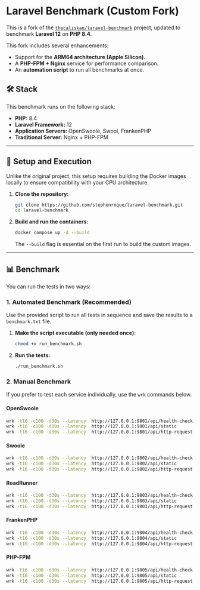 # Laravel Benchmark (Custom Fork)

This is a fork of the [`thecaliskan/laravel-benchmark`](https://github.com/thecaliskan/laravel-benchmark) project, updated to benchmark **Laravel 12** on **PHP 8.4**.

This fork includes several enhancements:
* Support for the **ARM64 architecture (Apple Silicon)**.
* A **PHP-FPM + Nginx** service for performance comparison.
* An **automation script** to run all benchmarks at once.

## 🛠️ Stack

This benchmark runs on the following stack:

* **PHP:** 8.4
* **Laravel Framework:** 12
* **Application Servers:** OpenSwoole, Swool, FrankenPHP
* **Traditional Server:** Nginx + PHP-FPM

---

## 🚀 Setup and Execution

Unlike the original project, this setup requires building the Docker images locally to ensure compatibility with your CPU architecture.

1.  **Clone the repository:**
    ```bash
    git clone https://github.com/stephenroque/laravel-benchmark.git
    cd laravel-benchmark
    ```

2.  **Build and run the containers:**
    ```bash
    docker compose up -d --build
    ```
    The `--build` flag is essential on the first run to build the custom images.

---

## 📊 Benchmark

You can run the tests in two ways:

### 1. Automated Benchmark (Recommended)

Use the provided script to run all tests in sequence and save the results to a `benchmark.txt` file.

1.  **Make the script executable (only needed once):**
    ```bash
    chmod +x run_benchmark.sh
    ```

2.  **Run the tests:**
    ```bash
    ./run_benchmark.sh
    ```

### 2. Manual Benchmark

If you prefer to test each service individually, use the `wrk` commands below.

#### OpenSwoole

```bash
wrk -t16 -c100 -d30s --latency  http://127.0.0.1:9801/api/health-check
wrk -t16 -c100 -d30s --latency  http://127.0.0.1:9801/api/static
wrk -t16 -c100 -d30s --latency  http://127.0.0.1:9801/api/http-request
```

#### Swoole

```bash
wrk -t16 -c100 -d30s --latency  http://127.0.0.1:9802/api/health-check
wrk -t16 -c100 -d30s --latency  http://127.0.0.1:9802/api/static
wrk -t16 -c100 -d30s --latency  http://127.0.0.1:9802/api/http-request
```

#### RoadRunner

```bash
wrk -t16 -c100 -d30s --latency  http://127.0.0.1:9803/api/health-check
wrk -t16 -c100 -d30s --latency  http://127.0.0.1:9803/api/static
wrk -t16 -c100 -d30s --latency  http://127.0.0.1:9803/api/http-request
```

#### FrankenPHP

```bash
wrk -t16 -c100 -d30s --latency  http://127.0.0.1:9804/api/health-check
wrk -t16 -c100 -d30s --latency  http://127.0.0.1:9804/api/static
wrk -t16 -c100 -d30s --latency  http://127.0.0.1:9804/api/http-request
```

#### PHP-FPM

```bash
wrk -t16 -c100 -d30s --latency  http://127.0.0.1:9805/api/health-check
wrk -t16 -c100 -d30s --latency  http://127.0.0.1:9805/api/static
wrk -t16 -c100 -d30s --latency  http://127.0.0.1:9805/api/http-request
```
